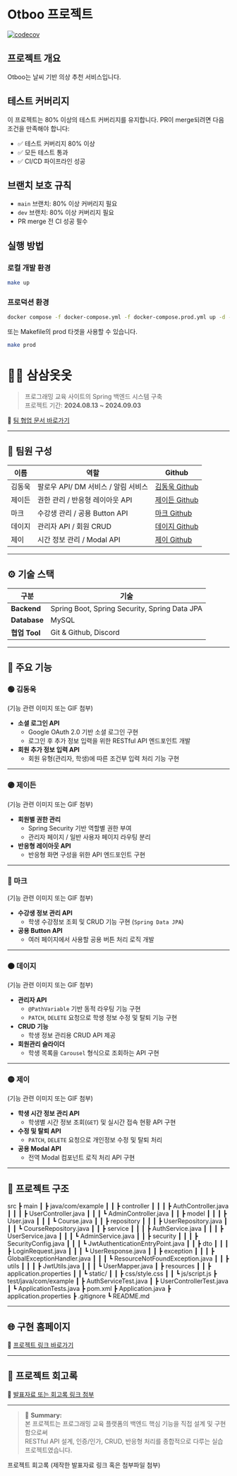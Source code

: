 # Otboo 프로젝트

[![codecov](https://codecov.io/gh/33otot/sb03-otboo-team03/graph/badge.svg)](https://codecov.io/gh/33otot/sb03-otboo-team03)

## 프로젝트 개요

Otboo는 날씨 기반 의상 추천 서비스입니다.

## 테스트 커버리지

이 프로젝트는 80% 이상의 테스트 커버리지를 유지합니다. PR이 merge되려면 다음 조건을 만족해야 합니다:

- ✅ 테스트 커버리지 80% 이상
- ✅ 모든 테스트 통과
- ✅ CI/CD 파이프라인 성공

## 브랜치 보호 규칙

- `main` 브랜치: 80% 이상 커버리지 필요
- `dev` 브랜치: 80% 이상 커버리지 필요
- PR merge 전 CI 성공 필수

## 실행 방법

### 로컬 개발 환경

```bash
make up
```

### 프로덕션 환경

```bash
docker compose -f docker-compose.yml -f docker-compose.prod.yml up -d --build
```
또는 Makefile의 prod 타겟을 사용할 수 있습니다.
```bash
make prod
```
# 🧑‍💻 삼삼옷옷

> 프로그래밍 교육 사이트의 Spring 백엔드 시스템 구축  
> 프로젝트 기간: **2024.08.13 ~ 2024.09.03**

🔗 [팀 협업 문서 바로가기](링크를_여기에_입력하세요)

---

## 👥 팀원 구성

| 이름 | 역할 | Github |
|------|------|---------|
| 김동욱 | 팔로우 API/ DM 서비스 / 알림 서비스 | [김동욱 Github](https://github.com/bladnoch) |
| 제이든 | 권한 관리 / 반응형 레이아웃 API | [제이든 Github](개인_Github_링크) |
| 마크 | 수강생 관리 / 공용 Button API | [마크 Github](개인_Github_링크) |
| 데이지 | 관리자 API / 회원 CRUD | [데이지 Github](개인_Github_링크) |
| 제이 | 시간 정보 관리 / Modal API | [제이 Github](개인_Github_링크) |

---

## ⚙️ 기술 스택

| 구분 | 기술 |
|------|------|
| **Backend** | Spring Boot, Spring Security, Spring Data JPA |
| **Database** | MySQL |
| **협업 Tool** | Git & Github, Discord |

---

## 🚀 주요 기능

### 🟢 김동욱
(기능 관련 이미지 또는 GIF 첨부)

- **소셜 로그인 API**
  - Google OAuth 2.0 기반 소셜 로그인 구현
  - 로그인 후 추가 정보 입력을 위한 RESTful API 엔드포인트 개발
- **회원 추가 정보 입력 API**
  - 회원 유형(관리자, 학생)에 따른 조건부 입력 처리 기능 구현

---

### 🟣 제이든
(기능 관련 이미지 또는 GIF 첨부)

- **회원별 권한 관리**
  - Spring Security 기반 역할별 권한 부여
  - 관리자 페이지 / 일반 사용자 페이지 라우팅 분리
- **반응형 레이아웃 API**
  - 반응형 화면 구성을 위한 API 엔드포인트 구현

---

### 🔵 마크
(기능 관련 이미지 또는 GIF 첨부)

- **수강생 정보 관리 API**
  - 학생 수강정보 조회 및 CRUD 기능 구현 (`Spring Data JPA`)
- **공용 Button API**
  - 여러 페이지에서 사용할 공용 버튼 처리 로직 개발

---

### 🟠 데이지
(기능 관련 이미지 또는 GIF 첨부)

- **관리자 API**
  - `@PathVariable` 기반 동적 라우팅 기능 구현
  - `PATCH`, `DELETE` 요청으로 학생 정보 수정 및 탈퇴 기능 구현
- **CRUD 기능**
  - 학생 정보 관리용 CRUD API 제공
- **회원관리 슬라이더**
  - 학생 목록을 `Carousel` 형식으로 조회하는 API 구현

---

### 🟡 제이
(기능 관련 이미지 또는 GIF 첨부)

- **학생 시간 정보 관리 API**
  - 학생별 시간 정보 조회(`GET`) 및 실시간 접속 현황 API 구현
- **수정 및 탈퇴 API**
  - `PATCH`, `DELETE` 요청으로 개인정보 수정 및 탈퇴 처리
- **공용 Modal API**
  - 전역 Modal 컴포넌트 로직 처리 API 구현

---

## 📂 프로젝트 구조


src
┣ main
┃ ┣ java/com/example
┃ ┃ ┣ controller
┃ ┃ ┃ ┣ AuthController.java
┃ ┃ ┃ ┣ UserController.java
┃ ┃ ┃ ┗ AdminController.java
┃ ┃ ┣ model
┃ ┃ ┃ ┣ User.java
┃ ┃ ┃ ┗ Course.java
┃ ┃ ┣ repository
┃ ┃ ┃ ┣ UserRepository.java
┃ ┃ ┃ ┗ CourseRepository.java
┃ ┃ ┣ service
┃ ┃ ┃ ┣ AuthService.java
┃ ┃ ┃ ┣ UserService.java
┃ ┃ ┃ ┗ AdminService.java
┃ ┃ ┣ security
┃ ┃ ┃ ┣ SecurityConfig.java
┃ ┃ ┃ ┗ JwtAuthenticationEntryPoint.java
┃ ┃ ┣ dto
┃ ┃ ┃ ┣ LoginRequest.java
┃ ┃ ┃ ┗ UserResponse.java
┃ ┃ ┣ exception
┃ ┃ ┃ ┣ GlobalExceptionHandler.java
┃ ┃ ┃ ┗ ResourceNotFoundException.java
┃ ┃ ┣ utils
┃ ┃ ┃ ┣ JwtUtils.java
┃ ┃ ┃ ┗ UserMapper.java
┃ ┣ resources
┃ ┃ ┣ application.properties
┃ ┃ ┗ static/
┃ ┃ ┣ css/style.css
┃ ┃ ┗ js/script.js
┣ test/java/com/example
┃ ┣ AuthServiceTest.java
┃ ┣ UserControllerTest.java
┃ ┗ ApplicationTests.java
┣ pom.xml
┣ Application.java
┣ application.properties
┣ .gitignore
┗ README.md

---

## 🌐 구현 홈페이지

🔗 [프로젝트 링크 바로가기](https://www.codeit.kr/)

---

## 💭 프로젝트 회고록

📎 [발표자료 또는 회고록 링크 첨부](링크를_여기에_입력하세요)

---

> 🎯 **Summary:**  
> 본 프로젝트는 프로그래밍 교육 플랫폼의 백엔드 핵심 기능을 직접 설계 및 구현함으로써  
> RESTful API 설계, 인증/인가, CRUD, 반응형 처리를 종합적으로 다루는 실습 프로젝트였습니다.


프로젝트 회고록
(제작한 발표자료 링크 혹은 첨부파일 첨부)
